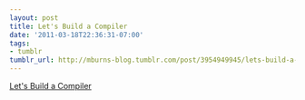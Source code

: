 ```yaml
---
layout: post
title: Let's Build a Compiler
date: '2011-03-18T22:36:31-07:00'
tags:
- tumblr
tumblr_url: http://mburns-blog.tumblr.com/post/3954949945/lets-build-a-compiler
---
```

<a href="http://compilers.iecc.com/crenshaw/">Let's Build a Compiler</a>


